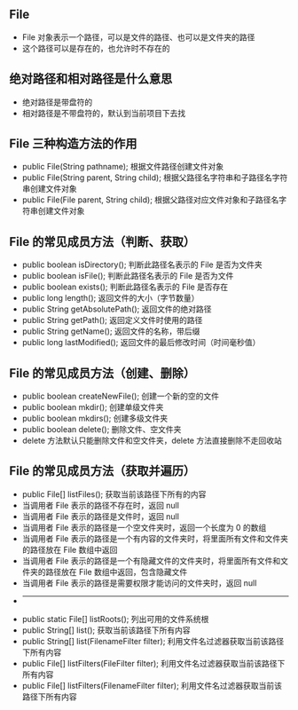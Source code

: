 ## File
* File 对象表示一个路径，可以是文件的路径、也可以是文件夹的路径
* 这个路径可以是存在的，也允许时不存在的

## 绝对路径和相对路径是什么意思
* 绝对路径是带盘符的
* 相对路径是不带盘符的，默认到当前项目下去找

## File 三种构造方法的作用
* public File(String pathname); 根据文件路径创建文件对象
* public File(String parent, String child); 根据父路径名字符串和子路径名字符串创建文件对象
* public File(File parent, String child); 根据父路径对应文件对象和子路径名字符串创建文件对象

## File 的常见成员方法（判断、获取）
* public boolean isDirectory(); 判断此路径名表示的 File 是否为文件夹
* public boolean isFile(); 判断此路径名表示的 File 是否为文件
* public boolean exists(); 判断此路径名表示的 File 是否存在
* public long length(); 返回文件的大小（字节数量）
* public String getAbsolutePath(); 返回文件的绝对路径
* public String getPath(); 返回定义文件时使用的路径
* public String getName(); 返回文件的名称，带后缀
* public long lastModified(); 返回文件的最后修改时间（时间毫秒值）

## File 的常见成员方法（创建、删除）
* public boolean createNewFile(); 创建一个新的空的文件
* public boolean mkdir(); 创建单级文件夹
* public boolean mkdirs(); 创建多级文件夹
* public boolean delete(); 删除文件、空文件夹
* delete 方法默认只能删除文件和空文件夹，delete 方法直接删除不走回收站

## File 的常见成员方法（获取并遍历）
* public File[] listFiles(); 获取当前该路径下所有的内容
* 当调用者 File 表示的路径不存在时，返回 null
* 当调用者 File 表示的路径是文件时，返回 null
* 当调用者 File 表示的路径是一个空文件夹时，返回一个长度为 0 的数组
* 当调用者 File 表示的路径是一个有内容的文件夹时，将里面所有文件和文件夹的路径放在 File 数组中返回
* 当调用者 File 表示的路径是一个有隐藏文件的文件夹时，将里面所有文件和文件夹的路径放在 File 数组中返回，包含隐藏文件
* 当调用者 File 表示的路径是需要权限才能访问的文件夹时，返回 null
* -------------------------
* public static File[] listRoots(); 列出可用的文件系统根
* public String[] list(); 获取当前该路径下所有内容
* public String[] list(FilenameFilter filter); 利用文件名过滤器获取当前该路径下所有内容
* public File[] listFilters(FileFilter filter); 利用文件名过滤器获取当前该路径下所有内容
* public File[] listFilters(FilenameFilter filter); 利用文件名过滤器获取当前该路径下所有内容